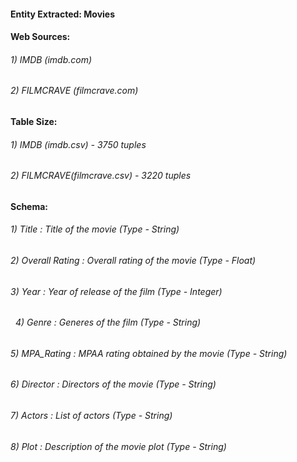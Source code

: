 #### Entity Extracted: Movies
#### Web Sources:
######    1) IMDB (imdb.com) 
###### 		2) FILMCRAVE (filmcrave.com)
#### Table Size:
######    1) IMDB (imdb.csv) - 3750 tuples 
###### 		2) FILMCRAVE(filmcrave.csv) - 3220 tuples
#### Schema:
######    1) Title  : Title of the movie (Type - String)
######    2) Overall Rating : Overall rating of the movie (Type - Float)
######    3) Year : Year of release of the film (Type - Integer)
######    4) Genre : Generes of the film (Type - String)
######    5) MPA_Rating : MPAA rating obtained by the movie (Type - String)
######    6) Director : Directors of the movie (Type - String)
######    7) Actors : List of actors (Type - String)
######    8) Plot : Description of the movie plot (Type - String)
